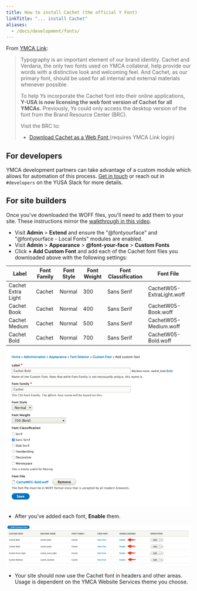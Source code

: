 ```yaml
---
title: How to install Cachet (the official Y Font)
linkTitle: "... install Cachet"
aliases:
  - /docs/development/fonts/
---
```


From [YMCA Link](https://link.ymca.net/mlink/post/ODI2MA):

> Typography is an important element of our brand identity. Cachet and Verdana, the only two fonts used on YMCA collateral, help provide our words with a distinctive look and welcoming feel. And Cachet, as our primary font, should be used for all internal and external materials whenever possible.
>
> To help Ys incorporate the Cachet font into their online applications, **Y-USA is now licensing the web font version of Cachet for all YMCAs.** Previously, Ys could only access the desktop version of the font from the Brand Resource Center (BRC).
>
> Visit the BRC to:
>
> * [Download Cachet as a Web Font ](https://theybrand.org/wordpress/cachet) (requires YMCA Link login)

## For developers

YMCA development partners can take advantage of a custom module which allows for automation of this process. [Get in touch](mailto:ycloud@ymca.net) or reach out in `#developers` on the YUSA Slack for more details.

## For site builders

Once you've downloaded the WOFF files, you'll need to add them to your site. These instructions mirror the [walkthrough in this video](https://www.youtube.com/watch?v=Kl1lwYSg3ww&feature=youtu.be).

- Visit **Admin** > **Extend** and ensure the "@fontyourface" and "@fontyourface - Local Fonts" modules are enabled.
- Visit **Admin** > **Appearance** > **@font-your-face** > **Custom Fonts**
- Click **+ Add Custom Font** and add each of the Cachet font files you downloaded above with the following settings:

| Label | Font Family | Font Style | Font Weight | Font Classification | Font File |
|-----|-----|-----|-----|-----|-----|
| Cachet Extra Light | Cachet | Normal | 300 | Sans Serif | CachetW05-ExtraLight.woff |
| Cachet Book | Cachet | Normal | 400 | Sans Serif | CachetW05-Book.woff |
| Cachet Medium | Cachet | Normal | 500 | Sans Serif | CachetW05-Medium.woff |
| Cachet Bold | Cachet | Normal | 700 | Sans Serif | CachetW05-Bold.woff |

![Add_custom_font|591x500](Add_custom_font.png)

- After you've added each font, **Enable** them.

![Custom_Font|690x156, 100%](Custom_Font.png)

- Your site should now use the Cachet font in headers and other areas. Usage is dependent on the YMCA Website Services theme you choose.
